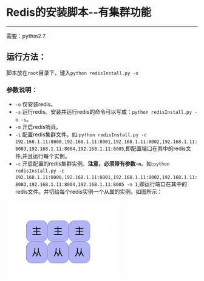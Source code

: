 
# Redis的安装脚本--有集群功能
-------------
需要：pythin2.7
## 运行方法：
脚本放在`root`目录下，键入`python redisInstall.py -o`
### 参数说明：
- `-o` 仅安装redis。
- `-s` 运行redis。安装并运行redis的命令可以写成：`python redisInstall.py -o -s`。
- `-m` 开启redis哨兵。
- `-i` 配置redis集群文件。如:`python redisInstall.py -c 192.168.1.11:8000,192.168.1.11:8001,192.168.1.11:8002,192.168.1.11:8003,192.168.1.11:8004,192.168.1.11:8005`,即配置端口在其中的redis文件,并且运行每个实例。
- `-c` 开启配置的redis集群实例。**注意，必须带有参数`-n`**。如:`python redisInstall.py -c 192.168.1.11:8000,192.168.1.11:8001,192.168.1.11:8002,192.168.1.11:8003,192.168.1.11:8004,192.168.1.11:8005 -n 1`,即运行端口在其中的redis文件。并切给每个redis实例一个从属的实例。如图所示：
<img src='https://github.com/Rellopn/tool/blob/master/img1.png' height='200px' weight='200px'/>

